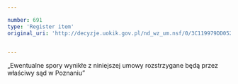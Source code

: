 ```yaml
---

number: 691
type: 'Register item'
original_uri: 'http://decyzje.uokik.gov.pl/nd_wz_um.nsf/0/3C119979DD052D52C12572DD0032965F?OpenDocument'


---
```


„Ewentualne spory wynikłe z niniejszej umowy rozstrzygane będą przez właściwy sąd w Poznaniu”
